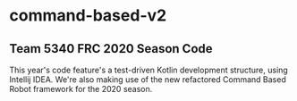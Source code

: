 # command-based-v2
## Team 5340 FRC 2020 Season Code

This year's code feature's a test-driven Kotlin development structure, using Intellij IDEA. We're also making use of the new refactored Command Based Robot framework for the 2020 season.
